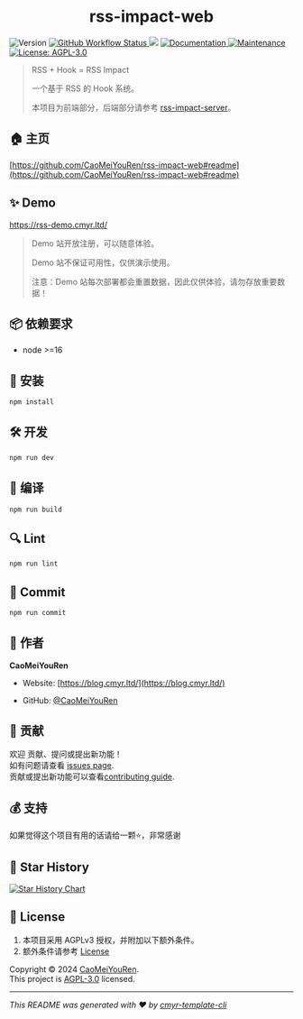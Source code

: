 <h1 align="center">rss-impact-web </h1>
<p>
  <img alt="Version" src="https://img.shields.io/github/package-json/v/CaoMeiYouRen/rss-impact-web" />
  <a href="https://github.com/CaoMeiYouRen/rss-impact-web/actions?query=workflow%3ARelease" target="_blank">
    <img alt="GitHub Workflow Status" src="https://img.shields.io/github/actions/workflow/status/CaoMeiYouRen/rss-impact-web/release.yml?branch=master">
  </a>
  <img src="https://img.shields.io/badge/node-%3E%3D16-blue.svg" />
  <a href="https://github.com/CaoMeiYouRen/rss-impact-web#readme" target="_blank">
    <img alt="Documentation" src="https://img.shields.io/badge/documentation-yes-brightgreen.svg" />
  </a>
  <a href="https://github.com/CaoMeiYouRen/rss-impact-web/graphs/commit-activity" target="_blank">
    <img alt="Maintenance" src="https://img.shields.io/badge/Maintained%3F-yes-green.svg" />
  </a>
  <a href="https://github.com/CaoMeiYouRen/rss-impact-web/blob/master/LICENSE" target="_blank">
    <img alt="License: AGPL-3.0" src="https://img.shields.io/github/license/CaoMeiYouRen/rss-impact-web?color=yellow" />
  </a>
</p>


> RSS + Hook = RSS Impact
>
> 一个基于 RSS 的 Hook 系统。
>
> 本项目为前端部分，后端部分请参考 [rss-impact-server](https://github.com/CaoMeiYouRen/rss-impact-server)。

## 🏠 主页

[https://github.com/CaoMeiYouRen/rss-impact-web#readme](https://github.com/CaoMeiYouRen/rss-impact-web#readme)


## ✨ Demo

https://rss-demo.cmyr.ltd/

> Demo 站开放注册，可以随意体验。
>
> Demo 站不保证可用性，仅供演示使用。
>
> 注意：Demo 站每次部署都会重置数据，因此仅供体验，请勿存放重要数据！


## 📦 依赖要求


- node >=16

## 🚀 安装

```sh
npm install
```

## 🛠️ 开发

```sh
npm run dev
```

## 🔧 编译

```sh
npm run build
```

## 🔍 Lint

```sh
npm run lint
```

## 💾 Commit

```sh
npm run commit
```


## 👤 作者


**CaoMeiYouRen**

* Website: [https://blog.cmyr.ltd/](https://blog.cmyr.ltd/)

* GitHub: [@CaoMeiYouRen](https://github.com/CaoMeiYouRen)


## 🤝 贡献

欢迎 贡献、提问或提出新功能！<br />如有问题请查看 [issues page](https://github.com/CaoMeiYouRen/rss-impact-web/issues). <br/>贡献或提出新功能可以查看[contributing guide](https://github.com/CaoMeiYouRen/rss-impact-web/blob/master/CONTRIBUTING.md).

## 💰 支持

如果觉得这个项目有用的话请给一颗⭐️，非常感谢

## 🌟 Star History

[![Star History Chart](https://api.star-history.com/svg?repos=CaoMeiYouRen/rss-impact-web&type=Date)](https://star-history.com/#CaoMeiYouRen/rss-impact-web&Date)

## 📝 License

1. 本项目采用 AGPLv3 授权，并附加以下额外条件。
2. 额外条件请参考 [License](https://github.com/CaoMeiYouRen/rss-impact-server?tab=readme-ov-file#-license)

Copyright © 2024 [CaoMeiYouRen](https://github.com/CaoMeiYouRen).<br />
This project is [AGPL-3.0](https://github.com/CaoMeiYouRen/rss-impact-web/blob/master/LICENSE) licensed.

***
_This README was generated with ❤️ by [cmyr-template-cli](https://github.com/CaoMeiYouRen/cmyr-template-cli)_
